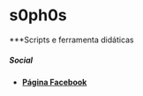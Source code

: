 # s0ph0s

***Scripts e ferramenta didáticas

##### Social

* [**Página Facebook**](https://fb.com/securityforce)



